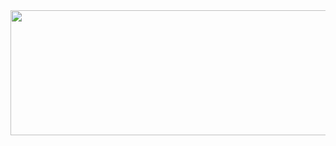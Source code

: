<img src="https://cultofthepartyparrot.com/parrots/hd/illuminatiparrot.gif" width="1000" height="200"/>

